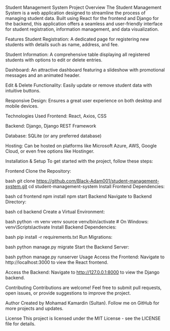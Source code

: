 Student Management System
Project Overview
The Student Management System is a web application designed to streamline the process of managing student data. Built using React for the frontend and Django for the backend, this application offers a seamless and user-friendly interface for student registration, information management, and data visualization.

Features
Student Registration: A dedicated page for registering new students with details such as name, address, and fee.

Student Information: A comprehensive table displaying all registered students with options to edit or delete entries.

Dashboard: An attractive dashboard featuring a slideshow with promotional messages and an animated header.

Edit & Delete Functionality: Easily update or remove student data with intuitive buttons.

Responsive Design: Ensures a great user experience on both desktop and mobile devices.

Technologies Used
Frontend: React, Axios, CSS

Backend: Django, Django REST Framework

Database: SQLite (or any preferred database)

Hosting: Can be hosted on platforms like Microsoft Azure, AWS, Google Cloud, or even free options like Hostinger.

Installation & Setup
To get started with the project, follow these steps:

Frontend
Clone the Repository:

bash
git clone https://github.com/Black-Adam001/student-management-system.git
cd student-management-system
Install Frontend Dependencies:

bash
cd frontend
npm install
npm start
Backend
Navigate to Backend Directory:

bash
cd backend
Create a Virtual Environment:

bash
python -m venv venv
source venv/bin/activate  # On Windows: venv\Scripts\activate
Install Backend Dependencies:

bash
pip install -r requirements.txt
Run Migrations:

bash
python manage.py migrate
Start the Backend Server:

bash
python manage.py runserver
Usage
Access the Frontend: Navigate to http://localhost:3000 to view the React frontend.

Access the Backend: Navigate to http://127.0.0.1:8000 to view the Django backend.

Contributing
Contributions are welcome! Feel free to submit pull requests, open issues, or provide suggestions to improve the project.

Author
Created by Mohamad Kamardin (Sultan). Follow me on GitHub for more projects and updates.

License
This project is licensed under the MIT License - see the LICENSE file for details.
